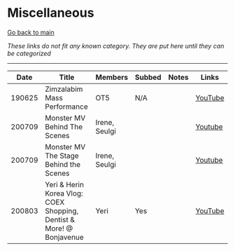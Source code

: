 # Miscellaneous

[Go back to main](./README.md)

_These links do not fit any known category. They are put here until they can be categorized_

___

| Date   | Title                                                                | Members       | Subbed | Notes | Links                                   |
|--------|----------------------------------------------------------------------|---------------|--------|-------|-----------------------------------------|
| 190625 | Zimzalabim Mass Performance                                          | OT5           | N/A    |       | [YouTube](https://youtu.be/YQUWQLKPGEE) |
| 200709 | Monster MV Behind The Scenes                                         | Irene, Seulgi |        |       | [Youtube](https://youtu.be/yOPknmFtE20) |
| 200709 | Monster MV The Stage Behind the Scenes                               | Irene, Seulgi |        |       | [Youtube](https://youtu.be/t0ZgeCstEm8) |
| 200803 | Yeri & Herin Korea Vlog: COEX Shopping, Dentist & More! @ Bonjavenue | Yeri          | Yes    |       | [YouTube](https://youtu.be/Uauhk43d5rQ) |